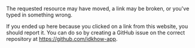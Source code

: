 The requested resource may have moved, a link may be broken, or you've typed in something wrong.

<info data-header="Report this error">
    If you ended up here because you clicked on a link from this website, you should report it. You can do so by creating a GitHub issue on the correct repository at <a href="https://github.com/idkhow-app" target="_blank">https://github.com/idkhow-app</a>.
</info>